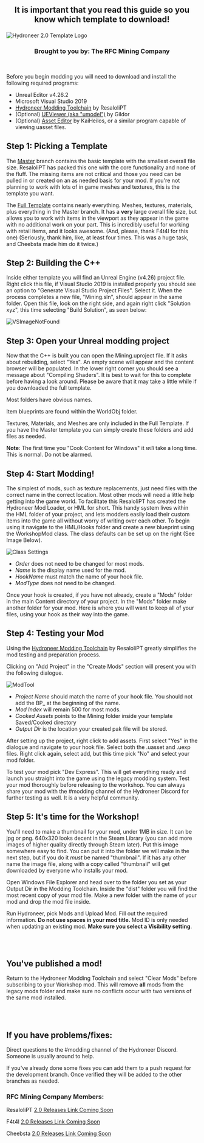 ## <p align="center">It is important that you read this guide so you know which template to download!</p>

![Hydroneer 2.0 Template Logo](https://cdn.discordapp.com/attachments/963944307830702141/974494572359090206/gitHeader.png)
### <p align="center">Brought to you by: The RFC Mining Company</p>
<br>

Before you begin modding you will need to download and install the following required programs:
- Unreal Editor v4.26.2
- Microsoft Visual Studio 2019
- [Hydroneer Modding Toolchain](https://github.com/ResaloliPT/HydroModTool) by ResaloliPT
- (Optional) [UEViewer (aka "umodel")](https://www.gildor.org/en/projects/umodel#files) by Gildor
- (Optional) [Asset Editor](https://github.com/kaiheilos/Utilities) by KaiHeilos, or a similar program capable of viewing uasset files.

## Step 1: Picking a Template

The [Master](https://github.com/RFC-MiningCompany/HydroneerTemplate/tree/master) branch contains the basic template with the smallest overall file size. ResaloliPT has packed this one with the core functionality and none of the fluff. The missing items are not critical and those you need can be pulled in or created on an as needed basis for your mod. If you're not planning to work with lots of in game meshes and textures, this is the template you want.

The [Full Template](https://github.com/RFC-MiningCompany/HydroneerTemplate/tree/fullTemplate) contains nearly everything. Meshes, textures, materials, plus everything in the Master branch. It has a **very** large overall file size, but allows you to work with items in the viewport as they appear in the game with no additional work on your part. This is incredibly useful for working with retail items, and it looks awesome.  (And, please, thank F4t4l for this one) (Seriously, thank him, like, at least four times. This was a huge task, and Cheebsta made him do it twice.)

## Step 2: Building the C++

Inside either template you will find an Unreal Engine (v4.26) project file. Right click this file, if Visual Studio 2019 is installed properly you should see an option to "Generate Visual Studio Project Files". Select it. When the process completes a new file, "Mining.sln", should appear in the same folder. Open this file, look on the right side, and again right click "Solution xyz", this time selecting "Build Solution", as seen below:

![VSImageNotFound](https://cdn.discordapp.com/attachments/963944307830702141/974857461502718022/unknown.png)

## Step 3: Open your Unreal modding project
Now that the C++ is built you can open the Mining.uproject file. If it asks about rebuilding, select "Yes". An empty scene will appear and the content browser will be populated. In the lower right corner you should see a message about "Compiling Shaders". It is best to wait for this to complete before having a look around. Please be aware that it may take a little while if you downloaded the full template. 

Most folders have obvious names.

Item blueprints are found within the WorldObj folder.

Textures, Materials, and Meshes are only included in the Full Template. If you have the Master template you can simply create these folders and add files as needed.

**Note**: The first time you "Cook Content for Windows" it *will* take a long time. This is normal. Do not be alarmed.

## Step 4: Start Modding!

The simplest of mods, such as texture replacements, just need files with the correct name in the correct location. Most other mods will need a little help getting into the game world. To facilitate this ResaloliPT has created the Hydroneer Mod Loader, or HML for short. This handy system lives within the HML folder of your project, and lets modders easily load their custom items into the game all without worry of writing over each other. To begin using it navigate to the HML/Hooks folder and create a new blueprint using the WorkshopMod class. The class defaults can be set up on the right (See Image Below). 

![Class Settings](https://cdn.discordapp.com/attachments/730880128766443553/974523524792348733/Naamloos.jpg)
 - *Order* does not need to be changed for most mods. 
 - *Name* is the display name used for the mod.
 - *HookName* must match the name of your hook file.
 - *ModType* does not need to be changed.

Once your hook is created, if you have not already, create a "Mods" folder in the main Content directory of your project. In the "Mods" folder make another folder for your mod. Here is where you will want to keep all of your files, using your hook as their way into the game.

## Step 4: Testing your Mod
Using the [Hydroneer Modding Toolchain](https://github.com/ResaloliPT/HydroModTool) by ResaloliPT greatly simplifies the mod testing and preparation process.

Clicking on "Add Project" in the "Create Mods" section will present you with the following dialogue.

![ModTool](https://cdn.discordapp.com/attachments/963944307830702141/974528726706577439/unknown.png)
- *Project Name* should match the name of your hook file. You should not add the BP_ at the beginning of the name.
- *Mod Index* will remain 500 for most mods. 
- *Cooked Assets* points to the Mining folder inside your template Saved/Cooked directory
- *Output Dir* is the location your created pak file will be stored.

After setting up the project, right click to add assets. First select "Yes" in the dialogue and navigate to your hook file. Select both the .uasset and .uexp files. Right click again, select add, but this time pick "No" and select your mod folder.

To test your mod pick "Dev Express". This will get everything ready and launch you straight into the game using the legacy modding system. Test your mod thoroughly before releasing to the workshop. You can always share your mod with the #modding channel of the Hydroneer Discord for further testing as well. It is a very helpful community.

## Step 5: It's time for the Workshop!

You'll need to make a thumbnail for your mod, under 1MB in size. It can be jpg or png. 640x320 looks decent in the Steam Library (you can add more images of higher quality directly through Steam later). Put this image somewhere easy to find. You can put it into the folder we will make in the next step, but if you do it *must* be named "thumbnail". If it has any other name the image file, along with a copy called "thumbnail" will get downloaded by everyone who installs your mod.

Open Windows File Explorer and head over to the folder you set as your Output Dir in the Modding Toolchain. Inside the "dist" folder you will find the most recent copy of your mod file. Make a new folder with the name of your mod and drop the mod file inside.

Run Hydroneer, pick Mods and Upload Mod. Fill out the required information. **Do not use spaces in your mod title.** Mod ID is only needed when updating an existing mod. **Make sure you select a Visibility setting**.

<br><br>
## You've published a mod!

Return to the Hydroneer Modding Toolchain and select "Clear Mods" before subscribing to your Workshop mod. This will remove **all** mods from the legacy mods folder and make sure no conflicts occur with two versions of the same mod installed.

<br><br>

## If you have problems/fixes:

Direct questions to the #modding channel of the Hydroneer Discord. Someone is usually around to help.

If you've already done some fixes you can add them to a push request for the development branch. Once verified they will be added to the other branches as needed.


### RFC Mining Company Members:
ResaloliPT [2.0 Releases Link Coming Soon]()

F4t4l [2.0 Releases Link Coming Soon]()

Cheebsta [2.0 Releases Link Coming Soon]()
